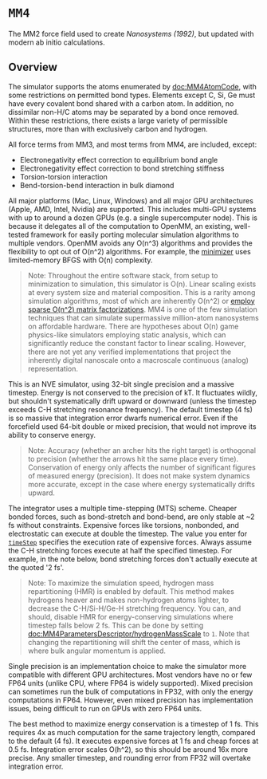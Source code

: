 # ``MM4``

The MM2 force field used to create _Nanosystems (1992)_, but updated with
 modern ab initio calculations.

## Overview

The simulator supports the atoms enumerated by <doc:MM4AtomCode>, with some
 restrictions on permitted bond types. Elements except C, Si, Ge must have
 every covalent bond shared with a carbon atom. In addition, no dissimilar
 non-H/C atoms may be separated by a bond once removed. Within these
 restrictions, there exists a large variety of permissible structures, more
 than with exclusively carbon and hydrogen.

 All force terms from MM3, and most terms from MM4, are included, except:
 - Electronegativity effect correction to equilibrium bond angle
 - Electronegativity effect correction to bond stretching stiffness
 - Torsion-torsion interaction
 - Bend-torsion-bend interaction in bulk diamond

 All major platforms (Mac, Linux, Windows) and all major GPU architectures
 (Apple, AMD, Intel, Nvidia) are supported. This includes multi-GPU systems
 with up to around a dozen GPUs (e.g. a single supercomputer node). This is
 because it delegates all of the computation to OpenMM, an existing,
 well-tested framework for easily porting molecular simulation algorithms to
 multiple vendors. OpenMM avoids any O(n^3) algorithms and provides the
 flexibility to opt out of O(n^2) algorithms. For example, the
 [minimizer](<doc:MM4ForceField/minimize(tolerance:maxIterations:)>) uses
 limited-memory BFGS with O(n) complexity.

 > Note: Throughout the entire software stack, from setup to minimization to
   simulation, this simulator is O(n). Linear scaling exists at every system
   size and material composition. This is a rarity among simulation
   algorithms, most of which are inherently O(n^2) or
   [employ sparse O(n^2) matrix factorizations](https://xtb-docs.readthedocs.io/en/latest/gfnff.html).
   MM4 is one of the few simulation techniques that can simulate
   supermassive million-atom nanosystems on affordable hardware. There are
   hypotheses about O(n) game physics-like simulators employing static
   analysis, which can significantly reduce the constant factor to linear
   scaling. However, there are not yet any verified implementations that
   project the inherently digital nanoscale onto a macroscale continuous
   (analog) representation.

 This is an NVE simulator, using 32-bit single precision and a massive
 timestep. Energy is not conserved to the precision of kT. It fluctuates
 wildly, but shouldn't systematically drift upward or downward (unless the
 timestep exceeds C-H stretching resonance frequency). The default
 timestep (4 fs) is so massive that integration error dwarfs numerical
 error. Even if the forcefield used 64-bit double or mixed precision, that
 would not improve its ability to conserve energy.

 > Note: Accuracy (whether an archer hits the right target) is orthogonal
   to precision (whether the arrows hit the same place every time).
   Conservation of energy only affects the number of significant figures of
   measured energy (precision). It does not make system dynamics more
   accurate, except in the case where energy systematically drifts upward.

 The integrator uses a multiple time-stepping (MTS) scheme. Cheaper bonded
 forces, such as bond-stretch and bond-bend, are only stable at ~2 fs
 without constraints. Expensive forces like torsions, nonbonded, and
 electrostatic can execute at double the timestep. The value you enter for
 [`timeStep`](<doc:MM4ForceField/timeStep>)
 specifies the execution rate of expensive forces. Always
 assume the C-H stretching forces execute at half the specified timestep.
 For example, in the note below, bond stretching forces don't actually
 execute at the quoted '2 fs'.

 > Note: To maximize the simulation speed, hydrogen mass repartitioning (HMR)
   is enabled by default. This method makes hydrogens heaver and makes
   non-hydrogen atoms lighter, to decrease the C-H/Si-H/Ge-H stretching
   frequency. You can, and should, disable HMR for energy-conserving
   simulations where timestep falls below 2 fs. This can be done by setting
 <doc:MM4ParametersDescriptor/hydrogenMassScale> to `1`.
   Note that changing the repartitioning will shift the center of mass,
   which is where bulk angular momentum is applied.

 Single precision is an implementation choice to make the simulator more
 compatible with different GPU architectures. Most vendors have no or few
 FP64 units (unlike CPU, where FP64 is widely supported). Mixed precision
 can sometimes run the bulk of computations in FP32, with only the energy
 computations in FP64. However, even mixed precision has implementation
 issues, being difficult to run on GPUs with zero FP64 units.

 The best method to maximize energy conservation is a timestep of 1 fs.
 This requires 4x as much computation for the same trajectory length,
 compared to the default (4 fs). It executes expensive forces at 1 fs and
 cheap forces at 0.5 fs. Integration error scales O(h^2), so this should be
 around 16x more precise. Any smaller timestep, and rounding error from
 FP32 will overtake integration error.
